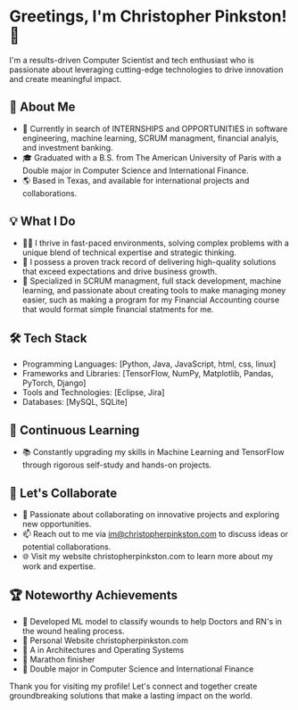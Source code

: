 # Greetings, I'm Christopher Pinkston! 👋

I'm a results-driven Computer Scientist and tech enthusiast who is passionate about leveraging cutting-edge technologies to drive innovation and create meaningful impact.

## 🚀 About Me

- 💼 Currently in search of INTERNSHIPS and OPPORTUNITIES in software engineering, machine learning, SCRUM managment, financial analyis, and investment banking.
- 🎓 Graduated with a B.S. from The American University of Paris with a Double major in Computer Science and International Finance.
- 🌎 Based in Texas, and available for international projects and collaborations.

## 💡 What I Do

- 👨‍💻 I thrive in fast-paced environments, solving complex problems with a unique blend of technical expertise and strategic thinking.
- 💪 I possess a proven track record of delivering high-quality solutions that exceed expectations and drive business growth.
- 🌟 Specialized in SCRUM managment, full stack development, machine learning,  and passionate about creating tools to make managing money easier, such as making a program for my Financial Accounting course that would format simple financial statments for me. 

## 🛠️ Tech Stack

- Programming Languages: [Python, Java, JavaScript, html, css, linux]
- Frameworks and Libraries: [TensorFlow, NumPy, Matplotlib, Pandas, PyTorch, Django]
- Tools and Technologies: [Eclipse, Jira]
- Databases: [MySQL, SQLite]

## 🌱 Continuous Learning

- 📚 Constantly upgrading my skills in Machine Learning and TensorFlow through rigorous self-study and hands-on projects.

## 🤝 Let's Collaborate

- 💬 Passionate about collaborating on innovative projects and exploring new opportunities.
- 📫 Reach out to me via im@christopherpinkston.com to discuss ideas or potential collaborations.
- 🌐 Visit my website christopherpinkston.com to learn more about my work and expertise.

## 🏆 Noteworthy Achievements

- 🌟  Developed ML model to classify wounds to help Doctors and RN's in the wound healing process. 
- 🏅  Personal Website christopherpinkston.com
- 🌟  A in Architectures and Operating Systems
- 🏅  Marathon finisher
- 🌟  Double major in Computer Science and International Finance

Thank you for visiting my profile! Let's connect and together create groundbreaking solutions that make a lasting impact on the world.



<!---
chrisPinkston/chrisPinkston is a ✨ special ✨ repository because its `README.md` (this file) appears on your GitHub profile.
You can click the Preview link to take a look at your changes.
--->
